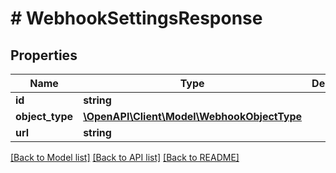 # # WebhookSettingsResponse

## Properties

Name | Type | Description | Notes
------------ | ------------- | ------------- | -------------
**id** | **string** |  |
**object_type** | [**\OpenAPI\Client\Model\WebhookObjectType**](WebhookObjectType.md) |  |
**url** | **string** |  |

[[Back to Model list]](../../README.md#models) [[Back to API list]](../../README.md#endpoints) [[Back to README]](../../README.md)
